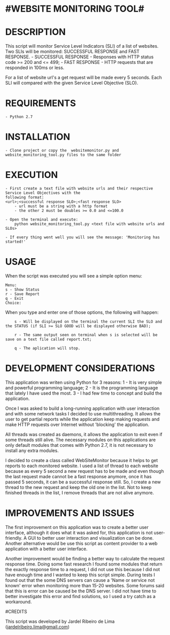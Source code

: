 # #WEBSITE MONITORING TOOL#


# DESCRIPTION

This script will monitor Service Level Indicators (SLI) of a list of websites. Two SLIs will be monitored:
SUCCESSFUL RESPONSE and FAST RESPONSE.
    - SUCCESSFUL RESPONSE - Responses with HTTP status code >= 200 and <= 499;
    - FAST RESPONSE - HTTP requests that are responded in 100ms or less.

For a list of website url's a get request will be made every 5 seconds. Each SLI will compared with the given
Service Level Objective (SLO).


# REQUIREMENTS

    - Python 2.7


# INSTALLATION

    - Clone project or copy the  websitemonitor.py and website_monitoring_tool.py files to the same folder


# EXECUTION

    - First create a text file with website urls and their respective Service Level Objectives with the
    following format:
    <url>;<successful response SLO>;<fast response SLO>
        - url must be a string with a http format
        - the other 2 must be doubles >= 0.0 and <=100.0

    - Open the terminal and execute:
        python website_monitoring_tool.py <text file with website urls and SLOs>

    - If every thing went well you will see the message: 'Monitoring has started!'


# USAGE

When the script was executed you will see a simple option menu:
    
    Menu:
    s - Show Status
    r - Save Report
    q - Exit
    Choice:

   When you type and enter one of those options, the following will happen:

        s - Will be displayed on the terminal the current SLI the SLO and the STATUS (if SLI >= SLO GOOD will be displayed otherwise BAD);

        r - The same output seen on terminal when s is selected will be save on a text file called report.txt;

        q - The aplication will stop.


# DEVELOPMENT CONSIDERATIONS

This application was writen using Python for 3 reasons:
    1 - It is very simple and powerful programming language;
    2 - It is the programming language that lately I have used the most.
    3 - I had few time to concept and build the application.

Once I was asked to build a long-running application with user interaction and with some network tasks
I decided to use multithreading. It allows the user to get partial reports while the application keep making
requests and make HTTP requests over Internet without 'blocking' the application.

All threads was created as daemons, it allows the application to exit even if some threads still alive. The
necessary modules on this applications are only default modules that comes with Python 2.7, it is not
necessary to install any extra modules.

I decided to create a class called WebSiteMonitor because it helps to get reports to each monitored website.
I used a list of thread to each website because as every 5 second a new request has to be made
and even though the last request made cannot be a fast response anymore, once it has passed 5 seconds, it can be
a successful response still. So, I create a new thread to the new request and keep the old one in the list.
Not to keep finished threads in the list, I remove threads that are not alive anymore.

# IMPROVEMENTS AND ISSUES

The first improvement on this application was to create a better user interface, although it does what
it was asked for, this application is not user-friendly. A GUI to better user interaction and visualization
can be done. Another alternative would be use this script as content provider to a web application with a better
user interface.

Another improvement would be finding a better way to calculate the request response time. Doing some fast
research I found some modules that return the exactly response time to a request, I did not use this because
I did not have enough time and I wanted to keep this script simple. During tests I found out that the some
DNS servers can cause a 'Name or service not known' error when monitoring more than 15-20 websites.
Some forums said that this is error can be caused be the DNS server. I did not have time to better investigate
this error and find solutions, so I used a try catch as a workaround.

#CREDITS

This script was developed by Jardel Ribeiro de Lima (jardelribeiro.lima@gmail.com)






